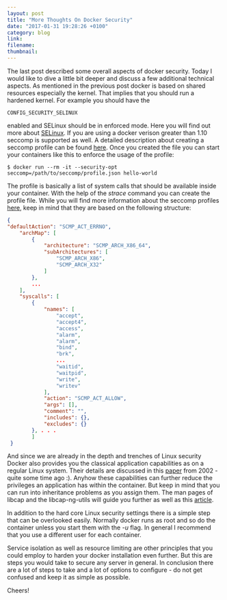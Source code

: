 ```yaml
---
layout: post
title: "More Thoughts On Docker Security"
date: "2017-01-31 19:28:26 +0100"
category: blog
link:
filename:
thumbnail:
---
```

The last post described some overall aspects of docker security.
Today I would like to dive a little bit deeper and discuss a few
additional technical aspects. As mentioned in the previous post
docker is based on shared resources especially the kernel. That
implies that you should run a hardened kernel. For example you
should have the 


```
CONFIG_SECURITY_SELINUX
```


enabled and SELinux should be in enforced mode. Here you will find
out more about [SELinux](https://selinuxproject.org/page/Main_Page).
If you are using a docker verison greater than 1.10 seccomp is 
supported as well. A detailed description about creating a seccomp profile
can be found [here](https://docs.docker.com/engine/security/seccomp/).
Once you created the file you can start your containers like this
to enforce the usage of the profile:


```shell
$ docker run --rm -it --security-opt seccomp=/path/to/seccomp/profile.json hello-world
```

The profile is basically a list of system calls that should be available
inside your container. With the help of the _strace_ command you can 
create the profile file. While you will find more information about
the seccomp profiles [here](https://docs.docker.com/engine/security/seccomp/), keep in mind that they are based on the following structure:


```json
{
"defaultAction": "SCMP_ACT_ERRNO",
	"archMap": [
		{
			"architecture": "SCMP_ARCH_X86_64",
			"subArchitectures": [
				"SCMP_ARCH_X86",
				"SCMP_ARCH_X32"
			]
		},
		...
	],
	"syscalls": [
		{
			"names": [
				"accept",
				"accept4",
				"access",
				"alarm",
				"alarm",
				"bind",
				"brk",
				...
				"waitid",
				"waitpid",
				"write",
				"writev"
			],
			"action": "SCMP_ACT_ALLOW",
			"args": [],
			"comment": "",
			"includes": {},
			"excludes": {}
		}, . . . 
        ]
 }
```

And since we are already in the depth and trenches of Linux security Docker
also provides you the classical application capabilities as on a regular
Linux system. Their details are discussed in this [paper](http://www.usenix.org/events/sec02/full_papers/wright/wright.pdf) 
from 2002 - quite some time ago :). Anyhow these capabilities can further 
reduce the privileges an application has within the container. But keep in 
mind that you can run into inheritance problems as you assign them. The 
man pages of libcap and the libcap-ng-utils will guide you further as well 
as this [article](https://lwn.net/Articles/632520/).


In addition to the hard core Linux security settings there is a simple
step that can be overlooked easily. Normally docker runs as root and
so do the container unless you start them with the _-u_ flag. In general
I recommend that you use a different user for each container.


Service isolation as well as resource limiting are other principles that 
you could employ to harden your docker installation even further. But this
are steps you would take to secure any server in general. In conclusion
there are a lot of steps to take and a lot of options to configure - 
do not get confused and keep it as simple as possible.

Cheers!
